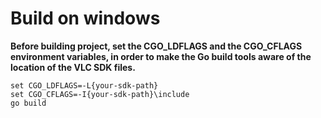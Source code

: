 # Build on windows  
**Before building project, set the CGO_LDFLAGS and the CGO_CFLAGS environment variables, in order to make the Go build tools aware of the location of the VLC SDK files.**

```
set CGO_LDFLAGS=-L{your-sdk-path}
set CGO_CFLAGS=-I{your-sdk-path}\include
go build
```